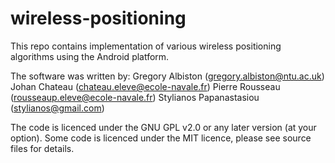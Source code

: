 wireless-positioning
====================

This repo contains implementation of various wireless positioning algorithms using the Android platform.

The software was written by:
Gregory Albiston (gregory.albiston@ntu.ac.uk)
Johan Chateau (chateau.eleve@ecole-navale.fr)
Pierre Rousseau (rousseaup.eleve@ecole-navale.fr)
Stylianos Papanastasiou (stylianos@gmail.com)

The code is licenced under the GNU GPL v2.0 or any later version (at your option). Some code is licenced under the MIT licence, please see source files for details.
